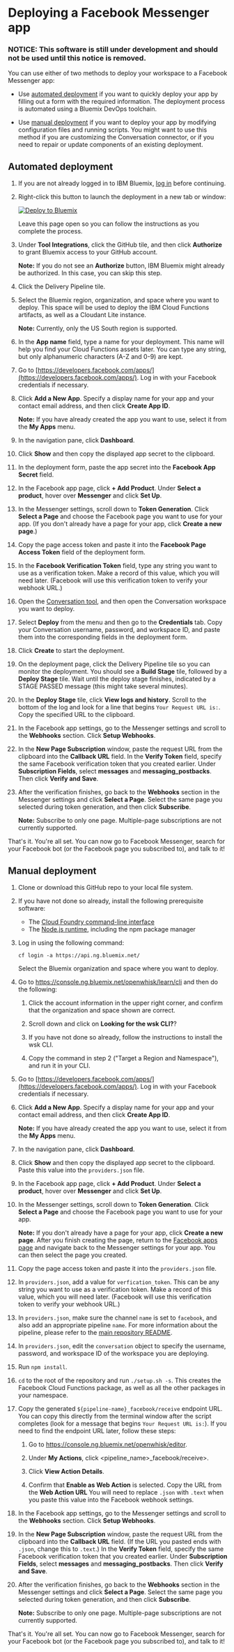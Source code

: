 # Deploying a Facebook Messenger app

### NOTICE: This software is still under development and should not be used until this notice is removed.

You can use either of two methods to deploy your workspace to a Facebook Messenger app:

- Use [automated deployment](#automated-deployment) if you want to quickly deploy your app by filling out a form with the required information. The deployment process is automated using a Bluemix DevOps toolchain.

- Use [manual deployment](#manual-deployment) if you want to deploy your app by modifying configuration files and running scripts. You might want to use this method if you are customizing the Conversation connector, or if you need to repair or update components of an existing deployment.

## Automated deployment

1.  If you are not already logged in to IBM Bluemix, [log in](https://console.bluemix.net/login) before continuing.

1.  Right-click this button to launch the deployment in a new tab or window:

    [![Deploy to Bluemix](https://bluemix.net/deploy/button.png)](https://console.bluemix.net/devops/setup/deploy/?repository=https://github.com/watson-developer-cloud/conversation-connector)

    Leave this page open so you can follow the instructions as you complete the process.

1.  Under **Tool Integrations**, click the GitHub tile, and then click **Authorize** to grant Bluemix access to your GitHub account.

    **Note:** If you do not see an **Authorize** button, IBM Bluemix might already be authorized. In this case, you can skip this step.

1.  Click the Delivery Pipeline tile.

1.  Select the Bluemix region, organization, and space where you want to deploy. This space will be used to deploy the IBM Cloud Functions artifacts, as well as a Cloudant Lite instance.

    **Note:** Currently, only the US South region is supported.

1.  In the **App name** field, type a name for your deployment. This name will help you find your Cloud Functions assets later. You can type any string, but only alphanumeric characters (A-Z and 0-9) are kept.

1.  Go to [https://developers.facebook.com/apps/](https://developers.facebook.com/apps/). Log in with your Facebook credentials if necessary.

1.  Click **Add a New App**. Specify a display name for your app and your contact email address, and then click **Create App ID**.

    **Note:** If you have already created the app you want to use, select it from the **My Apps** menu.

1.  In the navigation pane, click **Dashboard**.

1.  Click **Show** and then copy the displayed app secret to the clipboard.

1.  In the deployment form, paste the app secret into the **Facebook App Secret** field.

1.  In the Facebook app page, click **+ Add Product**. Under **Select a product**, hover over **Messenger** and click **Set Up**. 

1.  In the Messenger settings, scroll down to **Token Generation**. Click **Select a Page** and choose the Facebook page you want to use for your app. (If you don't already have a page for your app, click **Create a new page**.)

1.  Copy the page access token and paste it into the **Facebook Page Access Token** field of the deployment form.

1.  In the **Facebook Verification Token** field, type any string you want to use as a verification token. Make a record of this value, which you will need later. (Facebook will use this verification token to verify your webhook URL.)

1.  Open the [Conversation tool](https://watson-conversation.ng.bluemix.net), and then open the Conversation workspace you want to deploy.

1.  Select **Deploy** from the menu and then go to the **Credentials** tab. Copy your Conversation username, password, and workspace ID, and paste them into the corresponding fields in the deployment form.

1.  Click **Create** to start the deployment.

1.  On the deployment page, click the Delivery Pipeline tile so you can monitor the deployment. You should see a **Build Stage** tile, followed by a **Deploy Stage** tile. Wait until the deploy stage finishes, indicated by a STAGE PASSED message (this might take several minutes).

1.  In the **Deploy Stage** tile, click **View logs and history**. Scroll to the bottom of the log and look for a line that begins `Your Request URL is:`. Copy the specified URL to the clipboard.

1.  In the Facebook app settings, go to the Messenger settings and scroll to the **Webhooks** section. Click **Setup Webhooks**.

1.  In the **New Page Subscription** window, paste the request URL from the clipboard into the **Callback URL** field. In the **Verify Token** field, specify the same Facebook verification token that you created earlier. Under **Subscription Fields**, select **messages** and **messaging_postbacks**. Then click **Verify and Save**.

1.  After the verification finishes, go back to the **Webhooks** section in the Messenger settings and click **Select a Page**. Select the same page you selected during token generation, and then click **Subscribe**.

    **Note:** Subscribe to only one page. Multiple-page subscriptions are not currently supported.

That's it. You're all set. You can now go to Facebook Messenger, search for your Facebook bot (or the Facebook page you subscribed to), and talk to it!

## Manual deployment

1.  Clone or download this GitHub repo to your local file system.

1.  If you have not done so already, install the following prerequisite software:

    - The [Cloud Foundry command-line interface](https://docs.cloudfoundry.org/cf-cli/install-go-cli.html)
    - The [Node.js runtime](https://nodejs.org/), including the npm package manager

1.  Log in using the following command:

    `cf login -a https://api.ng.bluemix.net/`

    Select the Bluemix organization and space where you want to deploy.

1.  Go to https://console.ng.bluemix.net/openwhisk/learn/cli and then do the following:

    1.  Click the account information in the upper right corner, and confirm that the organization and space shown are correct.

    1.  Scroll down and click on **Looking for the wsk CLI?**?

    1.  If you have not done so already, follow the instructions to install the wsk CLI.

    1.  Copy the command in step 2 ("Target a Region and Namespace"), and run it in your CLI.

1.  Go to [https://developers.facebook.com/apps/](https://developers.facebook.com/apps/). Log in with your Facebook credentials if necessary.

1.  Click **Add a New App**. Specify a display name for your app and your contact email address, and then click **Create App ID**.

    **Note:** If you have already created the app you want to use, select it from the **My Apps** menu.

1.  In the navigation pane, click **Dashboard**.

1.  Click **Show** and then copy the displayed app secret to the clipboard. Paste this value into the `providers.json` file.

1.  In the Facebook app page, click **+ Add Product**. Under **Select a product**, hover over **Messenger** and click **Set Up**. 

1.  In the Messenger settings, scroll down to **Token Generation**. Click **Select a Page** and choose the Facebook page you want to use for your app. 

    **Note:** If you don't already have a page for your app, click **Create a new page**. After you finish creating the page, return to the [Facebook apps page](https://developers.facebook.com/apps/) and navigate back to the Messenger settings for your app. You can then select the page you created.

1.  Copy the page access token and paste it into the `providers.json` file.

1.  In `providers.json`, add a value for `verfication_token`. This can be any string you want to use as a verification token. Make a record of this value, which you will need later. (Facebook will use this verification token to verify your webhook URL.)

1.  In `providers.json`, make sure the channel `name` is set to `facebook`, and also add an appropriate pipeline `name`. For more information about the pipeline, please refer to the [main repository README](../../README.md).

1.  In `providers.json`, edit the `conversation` object to specify the username, password, and workspace ID of the workspace you are deploying.

1.  Run `npm install`.

1.  `cd` to the root of the repository and run `./setup.sh -s`. This creates the Facebook Cloud Functions package, as well as all the other packages in your namespace.

1.  Copy the generated `${pipeline-name}_facebook/receive` endpoint URL. You can copy this directly from the terminal window after the script completes (look for a message that begins `Your Request URL is:`). If you need to find the endpoint URL later, follow these steps:

    1.  Go to https://console.ng.bluemix.net/openwhisk/editor.

    1.  Under **My Actions**,  click <pipeline_name>_facebook/receive>.

    1.  Click **View Action Details**.

    1.  Confirm that **Enable as Web Action** is selected. Copy the URL from the **Web Action URL** You will need to replace `.json` with `.text` when you paste this value into the Facebook webhook settings.

1.  In the Facebook app settings, go to the Messenger settings and scroll to the **Webhooks** section. Click **Setup Webhooks**.

1.  In the **New Page Subscription** window, paste the request URL from the clipboard into the **Callback URL** field. (If the URL you pasted ends with `.json`, change this to `.text`.) In the **Verify Token** field, specify the same Facebook verification token that you created earlier. Under **Subscription Fields**, select **messages** and **messaging_postbacks**. Then click **Verify and Save**.

1.  After the verification finishes, go back to the **Webhooks** section in the Messenger settings and click **Select a Page**. Select the same page you selected during token generation, and then click **Subscribe**.

    **Note:** Subscribe to only one page. Multiple-page subscriptions are not currently supported.

That's it. You're all set. You can now go to Facebook Messenger, search for your Facebook bot (or the Facebook page you subscribed to), and talk to it!